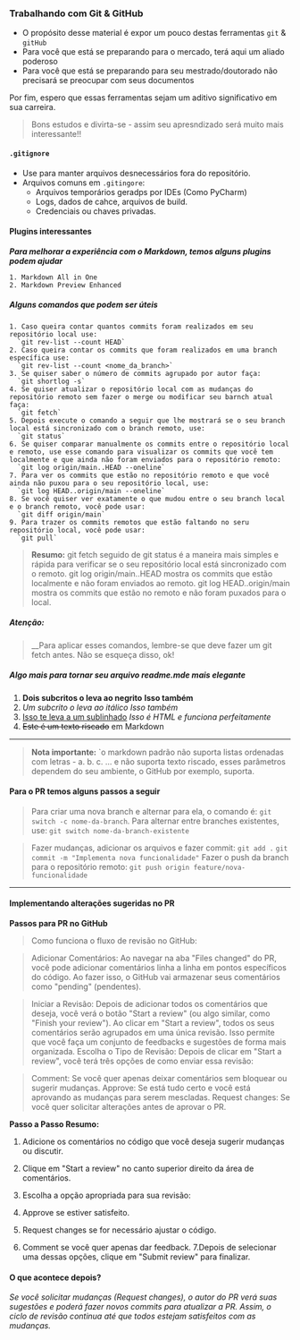 ### Trabalhando com Git & GitHub

- O propósito desse material é expor um pouco destas ferramentas `git` & `gitHub`
- Para você que está se preparando para o mercado, terá aqui um aliado poderoso
- Para você que está se preparando para seu mestrado/doutorado não precisará se preocupar com seus documentos

Por fim, espero que essas ferramentas sejam um aditivo significativo em sua carreira.

>Bons estudos e divirta-se - assim seu apresndizado será muito mais interessante!!

#### `.gitignore`

- Use para manter arquivos desnecessários fora do repositório.
- Arquivos comuns em `.gitingore`:
  - Arquivos temporários geradps por IDEs (Como PyCharm)
  - Logs, dados de cahce, arquivos de build.
  - Credenciais ou chaves privadas.

#### Plugins interessantes

___Para melhorar a experiência com o Markdown, temos alguns plugins podem ajudar___

    1. Markdown All in One
    2. Markdown Preview Enhanced

##### Alguns comandos que podem ser úteis

    1. Caso queira contar quantos commits foram realizados em seu repositório local use:
      `git rev-list --count HEAD`
    2. Caso queira contar os commits que foram realizados em uma branch específica use:
      `git rev-list --count <nome_da_branch>`
    3. Se quiser saber o número de commits agrupado por autor faça:
      `git shortlog -s`
    4. Se quiser atualizar o repositório local com as mudanças do repositório remoto sem fazer o merge ou modificar seu barnch atual faça:
      `git fetch`
    5. Depois execute o comando a seguir que lhe mostrará se o seu branch local está sincronizado com o branch remoto, use:
      `git status`
    6. Se quiser comparar manualmente os commits entre o repositório local e remoto, use esse comando para visualizar os commits que você tem localmente e que ainda não foram enviados para o repositório remoto:
      `git log origin/main..HEAD --oneline`
    7. Para ver os commits que estão no repositório remoto e que você ainda não puxou para o seu repositório local, use:
      `git log HEAD..origin/main --oneline`
    8. Se você quiser ver exatamente o que mudou entre o seu branch local e o branch remoto, você pode usar:
      `git diff origin/main`
    9. Para trazer os commits remotos que estão faltando no seru repositório local, você pode usar:
      `git pull`

 > __Resumo:__
  git fetch seguido de git status é a maneira mais simples e rápida para verificar se o seu repositório local está sincronizado com o remoto.
  git log origin/main..HEAD mostra os commits que estão localmente e não foram enviados ao remoto.
  git log HEAD..origin/main mostra os commits que estão no remoto e não foram puxados para o local.

##### Atenção:
  >__Para aplicar esses comandos, lembre-se que deve fazer um git fetch antes. Não se esqueça disso, ok!

##### Algo mais para tornar seu arquivo readme.mde mais elegante

1. __Dois subcritos o leva ao negrito__ **Isso também**
2. _Um subcrito o leva ao itálico_ *Isso também*
3. <u>Isso te leva a um sublinhado</u> _Isso é HTML e funciona perfeitamente_
4. ~~Este é um texto riscado~~ em Markdown

---
>__Nota importante:__ `o markdown padrão não suporta listas ordenadas com letras - a. b. c. ... e não suporta texto riscado, esses parâmetros dependem do seu ambiente, o GitHub por exemplo, suporta.

#### Para o PR temos alguns passos a seguir

>Para criar uma nova branch e alternar para ela, o comando é: `git switch -c nome-da-branch`.
>Para alternar entre branches existentes, use: `git switch nome-da-branch-existente`

>Fazer mudanças, adicionar os arquivos e fazer commit: `git add .`
>`git commit -m "Implementa nova funcionalidade"`
>Fazer o push da branch para o repositório remoto:
>`git push origin feature/nova-funcionalidade`

---

#### Implementando alterações sugeridas no PR

__Passos para PR no GitHub__

>Como funciona o fluxo de revisão no GitHub:

>Adicionar Comentários:
>Ao navegar na aba "Files changed" do PR, você pode adicionar comentários linha a linha em pontos específicos do código.
>Ao fazer isso, o GitHub vai armazenar seus comentários como "pending" (pendentes).

>Iniciar a Revisão:
>Depois de adicionar todos os comentários que deseja, você verá o botão "Start a review" (ou algo similar, como "Finish your review").
>Ao clicar em "Start a review", todos os seus comentários serão agrupados em uma única revisão. Isso permite que você faça um conjunto de feedbacks e sugestões de forma mais organizada.
>Escolha o Tipo de Revisão: Depois de clicar em "Start a review", você terá três opções de como enviar essa revisão:

>Comment: Se você quer apenas deixar comentários sem bloquear ou sugerir mudanças.
>Approve: Se está tudo certo e você está aprovando as mudanças para serem mescladas.
>Request changes: Se você quer solicitar alterações antes de aprovar o PR.

__Passo a Passo Resumo:__

1. Adicione os comentários no código que você deseja sugerir mudanças ou discutir.

2. Clique em "Start a review" no canto superior direito da área de comentários.

3. Escolha a opção apropriada para sua revisão:

4. Approve se estiver satisfeito.

5. Request changes se for necessário ajustar o código.
6. Comment se você quer apenas dar feedback.
7.Depois de selecionar uma dessas opções, clique em "Submit review" para finalizar.


#### O que acontece depois?

_Se você solicitar mudanças (Request changes), o autor do PR verá suas sugestões e poderá fazer novos commits para atualizar a PR. Assim, o ciclo de revisão continua até que todos estejam satisfeitos com as mudanças._
